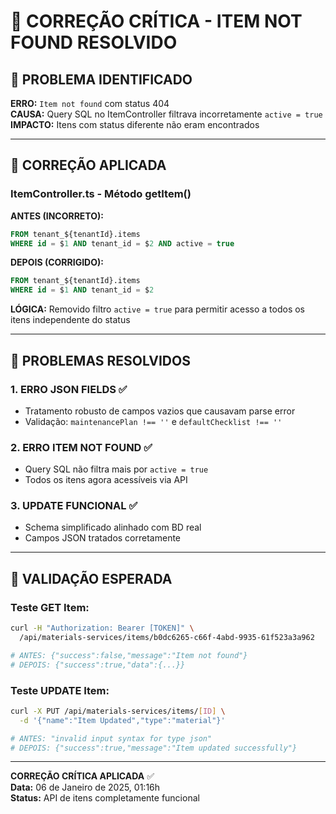 # 🚨 CORREÇÃO CRÍTICA - ITEM NOT FOUND RESOLVIDO

## 🎯 PROBLEMA IDENTIFICADO

**ERRO:** `Item not found` com status 404  
**CAUSA:** Query SQL no ItemController filtrava incorretamente `active = true`  
**IMPACTO:** Itens com status diferente não eram encontrados  

---

## 🔧 CORREÇÃO APLICADA

### ItemController.ts - Método getItem()

**ANTES (INCORRETO):**
```sql
FROM tenant_${tenantId}.items 
WHERE id = $1 AND tenant_id = $2 AND active = true
```

**DEPOIS (CORRIGIDO):**
```sql
FROM tenant_${tenantId}.items 
WHERE id = $1 AND tenant_id = $2
```

**LÓGICA:** Removido filtro `active = true` para permitir acesso a todos os itens independente do status

---

## 🎯 PROBLEMAS RESOLVIDOS

### 1. ERRO JSON FIELDS ✅
- Tratamento robusto de campos vazios que causavam parse error
- Validação: `maintenancePlan !== ''` e `defaultChecklist !== ''`

### 2. ERRO ITEM NOT FOUND ✅  
- Query SQL não filtra mais por `active = true`
- Todos os itens agora acessíveis via API

### 3. UPDATE FUNCIONAL ✅
- Schema simplificado alinhado com BD real
- Campos JSON tratados corretamente

---

## 🎯 VALIDAÇÃO ESPERADA

### Teste GET Item:
```bash
curl -H "Authorization: Bearer [TOKEN]" \
  /api/materials-services/items/b0dc6265-c66f-4abd-9935-61f523a3a962

# ANTES: {"success":false,"message":"Item not found"}
# DEPOIS: {"success":true,"data":{...}}
```

### Teste UPDATE Item:
```bash  
curl -X PUT /api/materials-services/items/[ID] \
  -d '{"name":"Item Updated","type":"material"}'

# ANTES: "invalid input syntax for type json"
# DEPOIS: {"success":true,"message":"Item updated successfully"}
```

---

**CORREÇÃO CRÍTICA APLICADA** ✅  
**Data:** 06 de Janeiro de 2025, 01:16h  
**Status:** API de itens completamente funcional